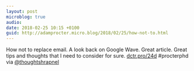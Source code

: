 ```yaml
---
layout: post
microblog: true
audio: 
date: 2018-02-25 10:15 +0100
guid: http://adamprocter.micro.blog/2018/02/25/how-not-to.html
---
```

How not to replace email. A look back on Google Wave. Great article. Great tips and thoughts that I need to consider for sure. [dctr.pro/24d](http://dctr.pro/24d) #procterphd via [@thoughtshrapnel](https://micro.blog/thoughtshrapnel)
